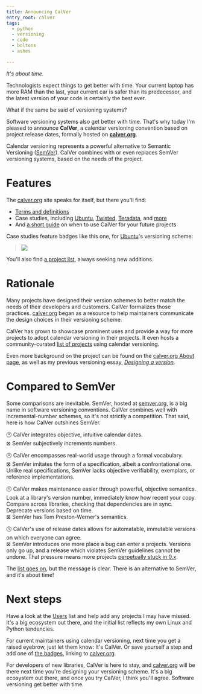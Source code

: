 ```yaml
---
title: Announcing CalVer
entry_root: calver
tags:
  - python
  - versioning
  - code
  - boltons
  - ashes

---
```


*It's about time.*

Technologists expect things to get better with time. Your current
laptop has more RAM than the last, your current car is safer than its
predecessor, and the latest version of your code is certainly the best
ever.

What if the same be said of versioning systems?

Software versioning systems also get better with time. That's why
today I'm pleased to announce **CalVer**, a calendar versioning
convention based on project release dates, formally hosted on
**[calver.org][calver]**.

Calendar versioning represents a powerful alternative to Semantic
Versioning ([SemVer][semver]). CalVer combines with or even replaces
SemVer versioning systems, based on the needs of the project.

# Features

The [calver.org][calver] site speaks for itself, but there you'll
find:

  * [Terms and definitions][terms_cv]
  * Case studies, including [Ubuntu][ubuntu_cv],
    [Twisted][twisted_cv], [Teradata][teradata_cv], and
    [more][other_cv]
  * And [a short guide][when_to_cv] on when to use CalVer for your future projects

Case studies feature badges like this one, for [Ubuntu][ubuntu_cv]'s
versioning scheme:

> <img src="https://img.shields.io/badge/calver-YY.0M.MICRO-22bfda.svg">

You'll also find [a project list][users], always seeking new additions.

[calver]: http://calver.org
[semver]: http://semver.org

[terms_cv]: http://calver.org/#scheme
[ubuntu_cv]: http://calver.org/#ubuntu
[twisted_cv]: http://calver.org/#twisted
[teradata_cv]: http://calver.org/#teradata
[other_cv]: http://calver.org/#other_notable_projects

[when_to_cv]: http://calver.org/#when_to_use_calver

# Rationale

Many projects have designed their version schemes to better
match the needs of their developers and customers. CalVer formalizes
those practices. [calver.org][calver] began as a resource to help
maintainers communicate the design choices in their versioning scheme.

CalVer has grown to showcase prominent uses and provide a way for more
projects to adopt calendar versioning in their projects. It even hosts
a community-curated [list of projects][users] using calendar versioning.

Even more background on the project can be found on the
[calver.org About page][calver_about], as well as my previous
versioning essay, *[Designing a version][dav]*.

[dav]: /designing_a_version.html
[users]: http://calver.org/users.html
[calver_about]: http://calver.org/about.html

# Compared to SemVer

Some comparisons are inevitable. SemVer, hosted at
[semver.org][semver], is a big name in software versioning
conventions. CalVer combines well with incremental-number schemes, so
it's not strictly a competition. That said, here is how CalVer
outshines SemVer.

🕐  CalVer integrates objective, intuitive calendar dates. <br/>
⊠  SemVer subjectively increments numbers.

🕑  CalVer encompasses real-world usage through a formal
vocabulary. <br/>
⊠  SemVer imitates the form of a specification, albeit a
confrontational one. Unlike real specifications, SemVer lacks
objective verifiability, exemplars, or reference implementations.

🕒  CalVer makes maintenance easier through powerful, objective
semantics. Look at a library's version number, immediately know how
recent your copy. Compare across libraries, checking that dependencies
are in sync. Deprecate versions based on time. <br/>
⊠  SemVer has Tom Preston-Werner's semantics.

🕓  CalVer's use of release dates allows for automatable, immutable
versions on which everyone can agree.  <br/>
⊠  SemVer introduces one more place a bug can enter a projects. Versions
only go up, and a release which violates SemVer guidelines cannot be
undone. That pressure means more projects [perpetually stuck in 0.x][zeno].

The [list goes on][dav], but the message is clear. There is an
alternative to SemVer, and it's about time!

[zeno]: /designing_a_version.html#semver_and_release_blockage

# Next steps

Have a look at the [Users][users] list and help add any projects I may
have missed. It's a big ecosystem out there, and the initial list
reflects my own Linux and Python tendencies.

For current maintainers using calendar versioning, next time you get a
raised eyebrow, just let them know: It's CalVer. Or save yourself a
step and add one of [the badges][badges], linking to [calver.org][calver].

For developers of new libraries, CalVer is here to stay, and
[calver.org][calver] will be there next time you're designing your
versioning scheme. It's a big ecosystem out there, and once you try
CalVer, I think you'll agree. Software versioning get better with
time.

[badges]: http://calver.org/overview.html#case_studies
